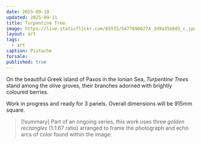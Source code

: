 ```yaml
---
date: 2025-09-10
updated: 2025-09-11
title: Turpentine Tree
image: https://live.staticflickr.com/65535/54778906274_3d9a35b0d1_c.jpg
layout: art
tags:
  - art
caption: Pistache
forsale:
published: true
---
```

On the beautiful Greek island of Paxos in the Ionian Sea, *Turpentine Trees* stand among the olive groves, their branches adorned with brightly coloured berries. 

Work in progress and ready for 3 panels. Overall dimensions will be 915mm square.

> [!summary] 
>  Part of an ongoing series, this work uses three _golden rectangles_ (1:1.67 ratio) arranged to frame the photograph and echo arcs of color found within the image.
